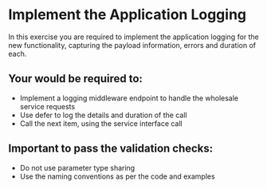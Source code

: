 # Implement the Application Logging

In this exercise you are required to implement the application logging for the new functionality, capturing the payload information, errors and duration of each.

## Your would be required to:
* Implement a logging middleware endpoint to handle the wholesale service requests
* Use defer to log the details and duration of the call
* Call the next item, using the service interface call

## Important to pass the validation checks:
* Do not use parameter type sharing
* Use the naming conventions as per the code and examples
